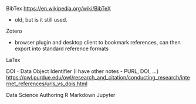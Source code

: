 

BibTex
https://en.wikipedia.org/wiki/BibTeX
- old, but is it still used.


Zotero
- browser plugin and desktop client to bookmark references, can then export into standard reference formats



LaTex

DOI - Data Object Identifier
(I have other notes - PURL, DOI, ...)
https://owl.purdue.edu/owl/research_and_citation/conducting_research/internet_references/urls_vs_dois.html


Data Science Authoring
R Markdown
Jupyter
